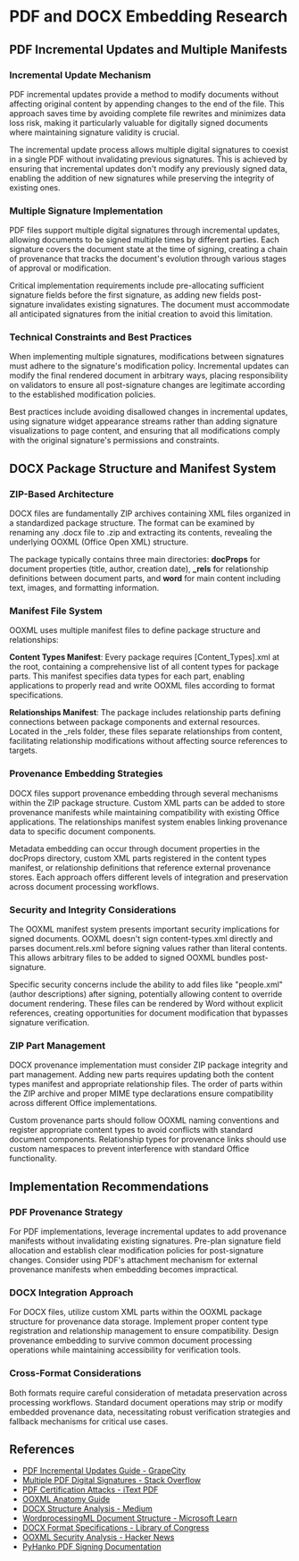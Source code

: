 # PDF and DOCX Embedding Research

## PDF Incremental Updates and Multiple Manifests

### Incremental Update Mechanism
PDF incremental updates provide a method to modify documents without affecting original content by appending changes to the end of the file. This approach saves time by avoiding complete file rewrites and minimizes data loss risk, making it particularly valuable for digitally signed documents where maintaining signature validity is crucial.

The incremental update process allows multiple digital signatures to coexist in a single PDF without invalidating previous signatures. This is achieved by ensuring that incremental updates don't modify any previously signed data, enabling the addition of new signatures while preserving the integrity of existing ones.

### Multiple Signature Implementation
PDF files support multiple digital signatures through incremental updates, allowing documents to be signed multiple times by different parties. Each signature covers the document state at the time of signing, creating a chain of provenance that tracks the document's evolution through various stages of approval or modification.

Critical implementation requirements include pre-allocating sufficient signature fields before the first signature, as adding new fields post-signature invalidates existing signatures. The document must accommodate all anticipated signatures from the initial creation to avoid this limitation.

### Technical Constraints and Best Practices
When implementing multiple signatures, modifications between signatures must adhere to the signature's modification policy. Incremental updates can modify the final rendered document in arbitrary ways, placing responsibility on validators to ensure all post-signature changes are legitimate according to the established modification policies.

Best practices include avoiding disallowed changes in incremental updates, using signature widget appearance streams rather than adding signature visualizations to page content, and ensuring that all modifications comply with the original signature's permissions and constraints.

## DOCX Package Structure and Manifest System

### ZIP-Based Architecture
DOCX files are fundamentally ZIP archives containing XML files organized in a standardized package structure. The format can be examined by renaming any .docx file to .zip and extracting its contents, revealing the underlying OOXML (Office Open XML) structure.

The package typically contains three main directories: **docProps** for document properties (title, author, creation date), **_rels** for relationship definitions between document parts, and **word** for main content including text, images, and formatting information.

### Manifest File System
OOXML uses multiple manifest files to define package structure and relationships:

**Content Types Manifest**: Every package requires [Content_Types].xml at the root, containing a comprehensive list of all content types for package parts. This manifest specifies data types for each part, enabling applications to properly read and write OOXML files according to format specifications.

**Relationships Manifest**: The package includes relationship parts defining connections between package components and external resources. Located in the _rels folder, these files separate relationships from content, facilitating relationship modifications without affecting source references to targets.

### Provenance Embedding Strategies
DOCX files support provenance embedding through several mechanisms within the ZIP package structure. Custom XML parts can be added to store provenance manifests while maintaining compatibility with existing Office applications. The relationships manifest system enables linking provenance data to specific document components.

Metadata embedding can occur through document properties in the docProps directory, custom XML parts registered in the content types manifest, or relationship definitions that reference external provenance stores. Each approach offers different levels of integration and preservation across document processing workflows.

### Security and Integrity Considerations
The OOXML manifest system presents important security implications for signed documents. OOXML doesn't sign content-types.xml directly and parses document.rels.xml before signing values rather than literal contents. This allows arbitrary files to be added to signed OOXML bundles post-signature.

Specific security concerns include the ability to add files like "people.xml" (author descriptions) after signing, potentially allowing content to override document rendering. These files can be rendered by Word without explicit references, creating opportunities for document modification that bypasses signature verification.

### ZIP Part Management
DOCX provenance implementation must consider ZIP package integrity and part management. Adding new parts requires updating both the content types manifest and appropriate relationship files. The order of parts within the ZIP archive and proper MIME type declarations ensure compatibility across different Office implementations.

Custom provenance parts should follow OOXML naming conventions and register appropriate content types to avoid conflicts with standard document components. Relationship types for provenance links should use custom namespaces to prevent interference with standard Office functionality.

## Implementation Recommendations

### PDF Provenance Strategy
For PDF implementations, leverage incremental updates to add provenance manifests without invalidating existing signatures. Pre-plan signature field allocation and establish clear modification policies for post-signature changes. Consider using PDF's attachment mechanism for external provenance manifests when embedding becomes impractical.

### DOCX Integration Approach
For DOCX files, utilize custom XML parts within the OOXML package structure for provenance data storage. Implement proper content type registration and relationship management to ensure compatibility. Design provenance embedding to survive common document processing operations while maintaining accessibility for verification tools.

### Cross-Format Considerations
Both formats require careful consideration of metadata preservation across processing workflows. Standard document operations may strip or modify embedded provenance data, necessitating robust verification strategies and fallback mechanisms for critical use cases.

## References

- [PDF Incremental Updates Guide - GrapeCity](https://www.grapecity.com/documents-api-pdf/docs/online/IncrementalUpdate.html)
- [Multiple PDF Digital Signatures - Stack Overflow](https://stackoverflow.com/questions/51232053/insert-multiple-digital-approval-signatures-without-invalidating-the-previous-on)
- [PDF Certification Attacks - iText PDF](https://itextpdf.com/blog/itext-news-technical-notes/attacks-pdf-certification-and-what-you-can-do-about-them)
- [OOXML Anatomy Guide](http://officeopenxml.com/anatomyofOOXML.php)
- [DOCX Structure Analysis - Medium](https://medium.com/@stefan.sommarsjo/structure-of-docx-files-xml-schema-file-organization-and-common-errors-c74d841a65e7)
- [WordprocessingML Document Structure - Microsoft Learn](https://learn.microsoft.com/en-us/office/open-xml/word/structure-of-a-wordprocessingml-document)
- [DOCX Format Specifications - Library of Congress](https://www.loc.gov/preservation/digital/formats/fdd/fdd000397.shtml)
- [OOXML Security Analysis - Hacker News](https://news.ycombinator.com/item?id=36295321)
- [PyHanko PDF Signing Documentation](https://pyhanko.readthedocs.io/en/latest/cli-guide/signing.html)